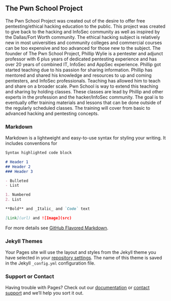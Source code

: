 ## The Pwn School Project

The Pwn School Project was created out of the desire to offer free pentesting/ethical hacking education to the public. This project was created to give back to the hacking and InfoSec community as well as inspired by the Dallas/Fort Worth community. The ethical hacking subject is relatively new in most universities and community colleges and commercial courses can be too expensive and too advanced for those new to the subject. The founder of The Pwn School Project, Phillip Wylie is a pentester and adjunct professor with 6 plus years of dedicated pentesting experience and has over 20 years of combined IT, InfoSec and AppSec experience. Phillip got started teaching due to his passion for sharing information. Phillip has mentored and shared his knowledge and resources to up and coming pentesters, and InfoSec professionals. Teaching has allowed him to teach and share on a broader scale. Pwn School is way to extend this teaching and sharing by holding classes. These classes are lead by Phillip and other experts in the profession and the hacker/InfoSec community. The goal is to eventually offer training materials and lessons that can be done outside of the regularly scheduled classes. The training will cover from basic to advanced hacking and pentesting concepts. 

 


### Markdown

Markdown is a lightweight and easy-to-use syntax for styling your writing. It includes conventions for

```markdown
Syntax highlighted code block

# Header 1
## Header 2
### Header 3

- Bulleted
- List

1. Numbered
2. List

**Bold** and _Italic_ and `Code` text

[Link](url) and ![Image](src)
```

For more details see [GitHub Flavored Markdown](https://guides.github.com/features/mastering-markdown/).

### Jekyll Themes

Your Pages site will use the layout and styles from the Jekyll theme you have selected in your [repository settings](https://github.com/pwn-school/pwn-school.github.io/settings). The name of this theme is saved in the Jekyll `_config.yml` configuration file.

### Support or Contact

Having trouble with Pages? Check out our [documentation](https://help.github.com/categories/github-pages-basics/) or [contact support](https://github.com/contact) and we’ll help you sort it out.
